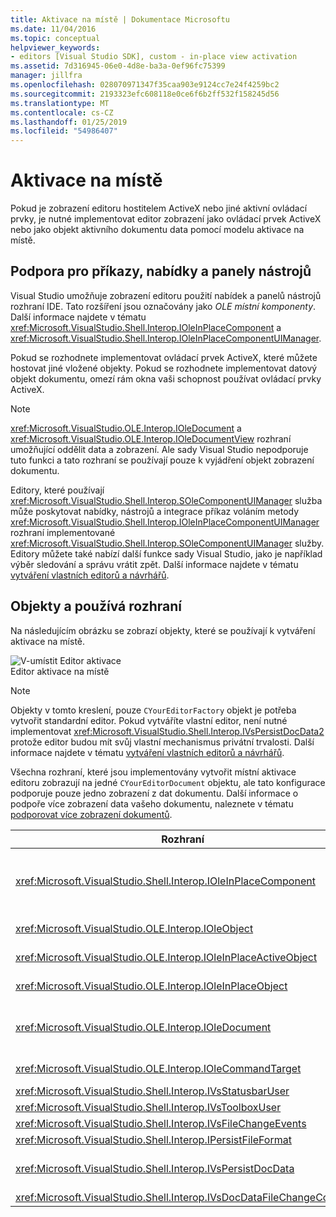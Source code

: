 ```yaml
---
title: Aktivace na místě | Dokumentace Microsoftu
ms.date: 11/04/2016
ms.topic: conceptual
helpviewer_keywords:
- editors [Visual Studio SDK], custom - in-place view activation
ms.assetid: 7d316945-06e0-4d8e-ba3a-0ef96fc75399
manager: jillfra
ms.openlocfilehash: 028070971347f35caa903e9124cc7e24f4259bc2
ms.sourcegitcommit: 2193323efc608118e0ce6f6b2ff532f158245d56
ms.translationtype: MT
ms.contentlocale: cs-CZ
ms.lasthandoff: 01/25/2019
ms.locfileid: "54986407"
---
```

# <a name="in-place-activation"></a>Aktivace na místě
Pokud je zobrazení editoru hostitelem ActiveX nebo jiné aktivní ovládací prvky, je nutné implementovat editor zobrazení jako ovládací prvek ActiveX nebo jako objekt aktivního dokumentu data pomocí modelu aktivace na místě.  
  
## <a name="support-for-menus-toolbars-and-commands"></a>Podpora pro příkazy, nabídky a panely nástrojů  
 Visual Studio umožňuje zobrazení editoru použití nabídek a panelů nástrojů rozhraní IDE. Tato rozšíření jsou označovány jako *OLE místní komponenty*. Další informace najdete v tématu <xref:Microsoft.VisualStudio.Shell.Interop.IOleInPlaceComponent> a <xref:Microsoft.VisualStudio.Shell.Interop.IOleInPlaceComponentUIManager>.  
  
 Pokud se rozhodnete implementovat ovládací prvek ActiveX, které můžete hostovat jiné vložené objekty. Pokud se rozhodnete implementovat datový objekt dokumentu, omezí rám okna vaši schopnost používat ovládací prvky ActiveX.  
  
> [!NOTE]
>  <xref:Microsoft.VisualStudio.OLE.Interop.IOleDocument> a <xref:Microsoft.VisualStudio.OLE.Interop.IOleDocumentView> rozhraní umožňující oddělit data a zobrazení. Ale sady Visual Studio nepodporuje tuto funkci a tato rozhraní se používají pouze k vyjádření objekt zobrazení dokumentu.  
  
 Editory, které používají <xref:Microsoft.VisualStudio.Shell.Interop.SOleComponentUIManager> služba může poskytovat nabídky, nástrojů a integrace příkaz voláním metody <xref:Microsoft.VisualStudio.Shell.Interop.IOleInPlaceComponentUIManager> rozhraní implementované <xref:Microsoft.VisualStudio.Shell.Interop.SOleComponentUIManager> služby. Editory můžete také nabízí další funkce sady Visual Studio, jako je například výběr sledování a správu vrátit zpět. Další informace najdete v tématu [vytváření vlastních editorů a návrhářů](../extensibility/creating-custom-editors-and-designers.md).  
  
## <a name="objects-and-interfaces-used"></a>Objekty a používá rozhraní  
 Na následujícím obrázku se zobrazí objekty, které se používají k vytváření aktivace na místě.  
  
 ![V&#45;umístit Editor aktivace](../extensibility/media/vsinplaceactivationeditor.gif "vsInPlaceActivationEditor")  
Editor aktivace na místě  
  
> [!NOTE]
>  Objekty v tomto kreslení, pouze `CYourEditorFactory` objekt je potřeba vytvořit standardní editor. Pokud vytváříte vlastní editor, není nutné implementovat <xref:Microsoft.VisualStudio.Shell.Interop.IVsPersistDocData2> protože editor budou mít svůj vlastní mechanismus privátní trvalosti. Další informace najdete v tématu [vytváření vlastních editorů a návrhářů](../extensibility/creating-custom-editors-and-designers.md).  
  
 Všechna rozhraní, které jsou implementovány vytvořit místní aktivace editoru zobrazují na jedné `CYourEditorDocument` objektu, ale tato konfigurace podporuje pouze jedno zobrazení z dat dokumentu. Další informace o podpoře více zobrazení data vašeho dokumentu, naleznete v tématu [podporovat více zobrazení dokumentů](../extensibility/supporting-multiple-document-views.md).  
  
|Rozhraní|Typ objektu|Použití|  
|---------------|--------------------|---------|  
|<xref:Microsoft.VisualStudio.Shell.Interop.IOleInPlaceComponent>|Zobrazit|Umožňuje místní objekty balíčku VSPackage pro provoz jako plně integrované komponenty integrovaného vývojového prostředí pomocí <xref:Microsoft.VisualStudio.Shell.Interop.SOleComponentUIManager> služby. Tato služba integruje se s nabídkami, panely nástrojů a příkazy objektu rozhraní IDE a vydá upozornění na změny stavu.|  
|<xref:Microsoft.VisualStudio.OLE.Interop.IOleObject>|Zobrazit|Hlavní prostředky podle kterého vložený objekt poskytuje základní funkce k jejímu kontejneru a komunikuje s ním.|  
|<xref:Microsoft.VisualStudio.OLE.Interop.IOleInPlaceActiveObject>|Zobrazit|Spravuje aktivace a deaktivace objektů na místě a určuje, jak velká část místní objekt by měl být viditelné.|  
|<xref:Microsoft.VisualStudio.OLE.Interop.IOleInPlaceObject>|Zobrazit|Poskytuje přímý kanál komunikaci mezi místní objekt, přidružené aplikace nejkrajnější rámec okna a okna dokumentu v aplikaci, která obsahuje vložený objekt.|  
|<xref:Microsoft.VisualStudio.OLE.Interop.IOleDocument>|Zobrazit|Implementuje objekt ActiveX. Všimněte si, že metody <xref:Microsoft.VisualStudio.OLE.Interop.IOleDocument> a <xref:Microsoft.VisualStudio.OLE.Interop.IOleDocumentView> , že nejsou použity dat samostatné dokumentů a zobrazení v rozhraní IDE.|  
|<xref:Microsoft.VisualStudio.OLE.Interop.IOleCommandTarget>|Data/zobrazení|Povolí datový objekt dokumentu nebo objekt zobrazení dokumentů nebo obojí pro účast při zpracování příkazu.|  
|<xref:Microsoft.VisualStudio.Shell.Interop.IVsStatusbarUser>|Zobrazit|Povolí aktualizace stavového řádku.|  
|<xref:Microsoft.VisualStudio.Shell.Interop.IVsToolboxUser>|Zobrazit|Povolí přidávání položek do panelu nástrojů.|  
|<xref:Microsoft.VisualStudio.Shell.Interop.IVsFileChangeEvents>|Data|Odešle oznámení o změnách upravený soubor. (Toto rozhraní je volitelný.)|  
|<xref:Microsoft.VisualStudio.Shell.Interop.IPersistFileFormat>|Data|Používá k povolení této funkce Uložit jako pro určitý typ souboru.|  
|<xref:Microsoft.VisualStudio.Shell.Interop.IVsPersistDocData>|Data|Povolí trvalost pro dokument. Soubory jen pro čtení, volání <xref:Microsoft.VisualStudio.Shell.Interop.IVsPersistDocData2.SetDocDataReadOnly%2A> poskytnout ikonu "zamknout", který označuje soubory jen pro čtení.|  
|<xref:Microsoft.VisualStudio.Shell.Interop.IVsDocDataFileChangeControl>|Data|Určuje, zda mají být ignorovány změny dat dokumentu.|